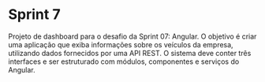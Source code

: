 # Sprint 7

Projeto de dashboard para o desafio da Sprint 07: Angular. O objetivo é criar uma aplicação que exiba informações sobre os veículos da empresa, utilizando dados fornecidos por uma API REST. O sistema deve conter três interfaces e ser estruturado com módulos, componentes e serviços do Angular.